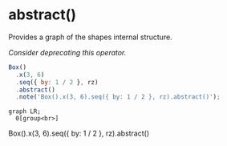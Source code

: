 # abstract()

Provides a graph of the shapes internal structure.

_Consider deprecating this operator._

```JavaScript
Box()
  .x(3, 6)
  .seq({ by: 1 / 2 }, rz)
  .abstract()
  .note('Box().x(3, 6).seq({ by: 1 / 2 }, rz).abstract()');
```

```mermaid
graph LR;
  0[group<br>]
```

Box().x(3, 6).seq({ by: 1 / 2 }, rz).abstract()
